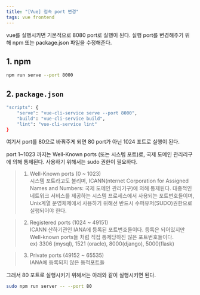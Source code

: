 ```yaml
---
title: "[Vue] 접속 port 변경"
tags: vue frontend
---
```


vue를 실행시키면 기본적으로 8080 port로 실행이 된다. 실행 port를 변경해주기 위해 npm 또는 package.json 파일을 수정해준다. 

## 1. npm 

```sh
npm run serve --port 8000
```

## 2. `package.json`

```sh
"scripts": {
    "serve": "vue-cli-service serve --port 8000",
    "build": "vue-cli-service build",
    "lint": "vue-cli-service lint"
}
```

<!--more-->

여기서 port를 80으로 바꿔주게 되면 80 port가 아닌 1024 포트로 실행이 된다.

port 1~1023 까지는 Well-Known ports (또는 시스템 포트)로, 국제 도메인 관리리구에 의해 통제된다. 사용하기 위해서는 sudo 권한이 필요하다.

> 1) Well-Known ports (0 ~ 1023)   
> 시스템 포트라고도 불리며, ICANN(nternet Corporation for Assigned Names and Numbers: 국제 도메인 관리기구)에 의해 통제된다.
> 대중적인 네트워크 서비스를 제공하는 시스템 프로세스에서 사용되는 포트번호들이며, Unix계열 운영체제에서 사용하기 위해선 반드시 수퍼유저(SUDO)권한으로 실행되어야 한다.

> 2) Registered ports (1024 ~ 49151)   
> ICANN 산하기관인 IANA에 등록된 포트번호들이다. 등록은 되어있지만 Well-known ports들 처럼 직접 통제당하진 않은 포트번호들이다.   
> ex) 3306 (mysql), 1521 (oracle), 8000(django), 5000(flask)

> 3) Private ports (49152 ~ 65535)   
> IANA에 등록되지 않은 동적포트들

그래서 80 포트로 실행시키기 위해서는 아래와 같이 실행시키면 된다.

```sh
sudo npm run server -- --port 80
```
